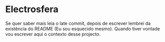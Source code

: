 # Electrosfera

Se quer saber mais leia o late commit, depois de escrever lembrei da existência do README (Eu sou esquecido mesmo).
Quando tiver vontade vou escrever aqui o contexto desse projecto.
